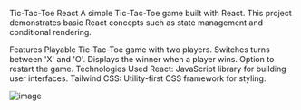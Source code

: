 Tic-Tac-Toe React
A simple Tic-Tac-Toe game built with React. This project demonstrates basic React concepts such as state management and conditional rendering.

Features
Playable Tic-Tac-Toe game with two players.
Switches turns between 'X' and 'O'.
Displays the winner when a player wins.
Option to restart the game.
Technologies Used
React: JavaScript library for building user interfaces.
Tailwind CSS: Utility-first CSS framework for styling.

![image](https://github.com/user-attachments/assets/4123b8d8-2bc2-486a-97b1-cab095e841b2)
